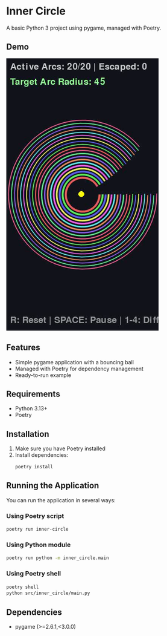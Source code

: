 # Inner Circle

A basic Python 3 project using pygame, managed with Poetry.

## Demo

[![Watch the video](https://github.com/lion24/bouncing-balls/blob/main/demo/thumbnail.png?raw=true)](https://github.com/lion24/bouncing-balls/raw/refs/heads/main/demo/ball_escape.mp4)

## Features

- Simple pygame application with a bouncing ball
- Managed with Poetry for dependency management
- Ready-to-run example

## Requirements

- Python 3.13+
- Poetry

## Installation

1. Make sure you have Poetry installed
2. Install dependencies:
   ```bash
   poetry install
   ```

## Running the Application

You can run the application in several ways:

### Using Poetry script
```bash
poetry run inner-circle
```

### Using Python module
```bash
poetry run python -m inner_circle.main
```

### Using Poetry shell
```bash
poetry shell
python src/inner_circle/main.py
```

## Dependencies

- pygame (>=2.6.1,<3.0.0)
